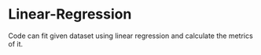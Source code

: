 # Linear-Regression
Code can fit given dataset using linear regression and calculate the metrics of it.
